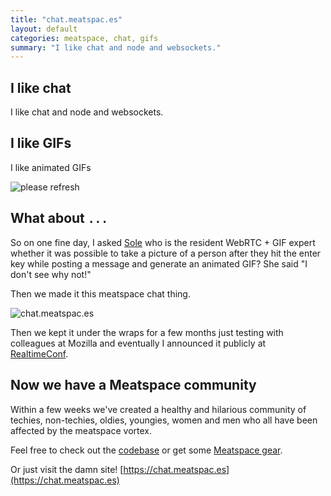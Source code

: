 ```yaml
---
title: "chat.meatspac.es"
layout: default
categories: meatspace, chat, gifs
summary: "I like chat and node and websockets."
---
```


## I like chat

I like chat and node and websockets.

## I like GIFs

I like animated GIFs

![please refresh](https://dl.dropboxusercontent.com/u/1913694/blog/please_refresh.gif)

## What about `...`

So on one fine day, I asked [Sole](https://twitter.com/supersole) who is the resident WebRTC + GIF expert whether it was possible to take a picture of a person after they hit the enter key while posting a message and generate an animated GIF? She said "I don't see why not!"

Then we made it this meatspace chat thing.

![chat.meatspac.es](https://dl.dropboxusercontent.com/u/1913694/blog/meatspace.jpeg)

Then we kept it under the wraps for a few months just testing with colleagues at Mozilla and eventually I announced it publicly at [RealtimeConf](http://2013.realtimeconf.com).

## Now we have a Meatspace community

Within a few weeks we've created a healthy and hilarious community of techies, non-techies, oldies, youngies, women and men who all have been affected by the meatspace vortex.

Feel free to check out the [codebase](https://github.com/meatspaces/meatspace-chat) or get some [Meatspace gear](http://www.zazzle.com/meatspaceshop).

Or just visit the damn site! [https://chat.meatspac.es](https://chat.meatspac.es)
